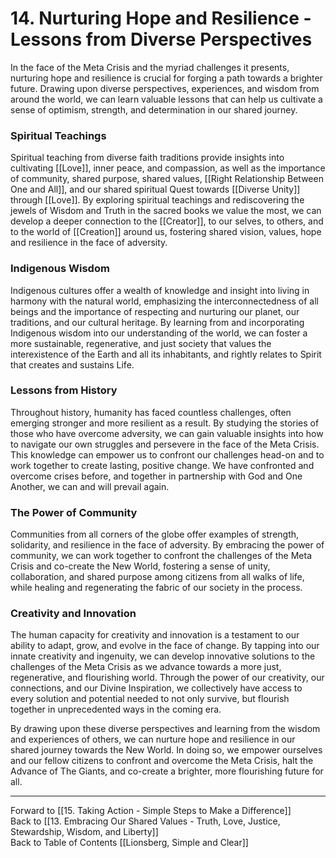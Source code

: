 # 14.  Nurturing Hope and Resilience - Lessons from Diverse Perspectives

In the face of the Meta Crisis and the myriad challenges it presents, nurturing hope and resilience is crucial for forging a path towards a brighter future. Drawing upon diverse perspectives, experiences, and wisdom from around the world, we can learn valuable lessons that can help us cultivate a sense of optimism, strength, and determination in our shared journey.

### Spiritual Teachings

Spiritual teaching from diverse faith traditions provide insights into cultivating [[Love]], inner peace, and compassion, as well as the importance of community, shared purpose, shared values, [[Right Relationship Between One and All]], and our shared spiritual Quest towards [[Diverse Unity]] through [[Love]]. By exploring spiritual teachings and rediscovering the jewels of Wisdom and Truth in the sacred books we value the most, we can develop a deeper connection to the [[Creator]], to our selves, to others, and to the world of [[Creation]] around us, fostering shared vision, values, hope and resilience in the face of adversity.

### Indigenous Wisdom

Indigenous cultures offer a wealth of knowledge and insight into living in harmony with the natural world, emphasizing the interconnectedness of all beings and the importance of respecting and nurturing our planet, our traditions, and our cultural heritage. By learning from and incorporating Indigenous wisdom into our understanding of the world, we can foster a more sustainable, regenerative, and just society that values the interexistence of the Earth and all its inhabitants, and rightly relates to Spirit that creates and sustains Life. 

### Lessons from History

Throughout history, humanity has faced countless challenges, often emerging stronger and more resilient as a result. By studying the stories of those who have overcome adversity, we can gain valuable insights into how to navigate our own struggles and persevere in the face of the Meta Crisis. This knowledge can empower us to confront our challenges head-on and to work together to create lasting, positive change. We have confronted and overcome crises before, and together in partnership with God and One Another, we can and will prevail again. 

### The Power of Community

Communities from all corners of the globe offer examples of strength, solidarity, and resilience in the face of adversity. By embracing the power of community, we can work together to confront the challenges of the Meta Crisis and co-create the New World, fostering a sense of unity, collaboration, and shared purpose among citizens from all walks of life, while healing and regenerating the fabric of our society in the process.

### Creativity and Innovation

The human capacity for creativity and innovation is a testament to our ability to adapt, grow, and evolve in the face of change. By tapping into our innate creativity and ingenuity, we can develop innovative solutions to the challenges of the Meta Crisis as we advance towards a more just, regenerative, and flourishing world. Through the power of our creativity, our connections, and our Divine Inspiration, we collectively have access to every solution and potential needed to not only survive, but flourish  together in unprecedented ways in the coming era. 

By drawing upon these diverse perspectives and learning from the wisdom and experiences of others, we can nurture hope and resilience in our shared journey towards the New World. In doing so, we empower ourselves and our fellow citizens to confront and overcome the Meta Crisis, halt the Advance of The Giants, and co-create a brighter, more flourishing future for all.

____
Forward to [[15.  Taking Action - Simple Steps to Make a Difference]]  
Back to [[13.  Embracing Our Shared Values - Truth, Love, Justice, Stewardship, Wisdom, and Liberty]]   
Back to Table of Contents [[Lionsberg, Simple and Clear]]